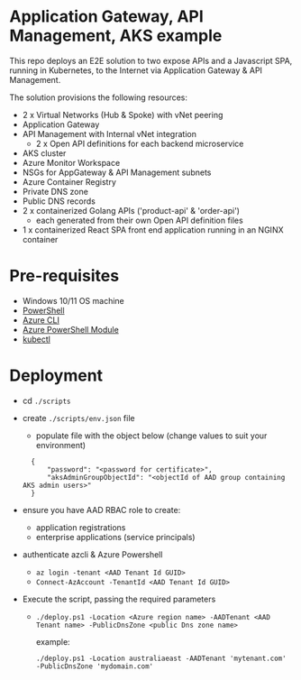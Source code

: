 # Application Gateway, API Management, AKS example

This repo deploys an E2E solution to two expose APIs and a Javascript SPA, running in Kubernetes, to the Internet via Application Gateway & API Management.

The solution provisions the following resources:

- 2 x Virtual Networks (Hub & Spoke) with vNet peering
- Application Gateway
- API Management with Internal vNet integration
    - 2 x Open API definitions for each backend microservice
- AKS cluster
- Azure Monitor Workspace
- NSGs for AppGateway & API Management subnets
- Azure Container Registry
- Private DNS zone
- Public DNS records
- 2 x containerized Golang APIs ('product-api' & 'order-api')
    - each generated from their own Open API definition files
- 1 x containerized React SPA front end application running in an NGINX container

# Pre-requisites

- Windows 10/11 OS machine
- [PowerShell](https://docs.microsoft.com/en-us/powershell/scripting/install/installing-powershell?view=powershell-7.2)
- [Azure CLI](https://docs.microsoft.com/en-us/cli/azure/install-azure-cli)
- [Azure PowerShell Module](https://docs.microsoft.com/en-us/powershell/azure/install-az-ps?view=azps-8.1.0)
- [kubectl](https://kubernetes.io/docs/tasks/tools/)

# Deployment

- cd `./scripts`
- create `./scripts/env.json` file  
  - populate file with the object below (change values to suit your environment)
  ```
    {
        "password": "<password for certificate>",
        "aksAdminGroupObjectId": "<objectId of AAD group containing AKS admin users>"
    }
  ```

- ensure you have AAD RBAC role to create:
  - application registrations
  - enterprise applications (service principals)
- authenticate azcli & Azure Powershell
  - `az login -tenant <AAD Tenant Id GUID>`
  - `Connect-AzAccount -TenantId <AAD Tenant Id GUID>`
- Execute the script, passing the required parameters
  - `./deploy.ps1 -Location <Azure region name> -AADTenant <AAD Tenant name> -PublicDnsZone <public Dns zone name>`
    
    example:

     ``./deploy.ps1 -Location australiaeast -AADTenant 'mytenant.com' -PublicDnsZone 'mydomain.com'``